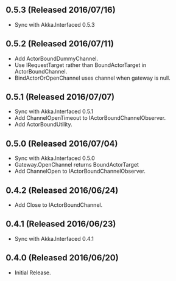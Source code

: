 ## 0.5.3 (Released 2016/07/16)

* Sync with Akka.Interfaced 0.5.3

## 0.5.2 (Released 2016/07/11)

* Add ActorBoundDummyChannel.
* Use IRequestTarget rather than BoundActorTarget in ActorBoundChannel.
* BindActorOrOpenChannel uses channel when gateway is null.

## 0.5.1 (Released 2016/07/07)

* Sync with Akka.Interfaced 0.5.1
* Add ChannelOpenTimeout to IActorBoundChannelObserver.
* Add ActorBoundUtility.

## 0.5.0 (Released 2016/07/04)

* Sync with Akka.Interfaced 0.5.0
* Gateway.OpenChannel returns BoundActorTarget
* Add ChannelOpen to IActorBoundChannelObserver.

## 0.4.2 (Released 2016/06/24)

* Add Close to IActorBoundChannel.

## 0.4.1 (Released 2016/06/23)

* Sync with Akka.Interfaced 0.4.1

## 0.4.0 (Released 2016/06/20)

* Initial Release.